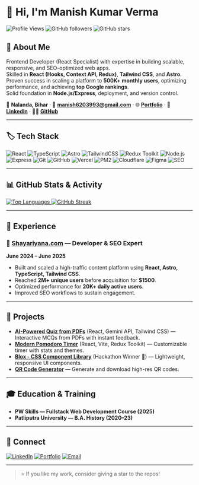 # 👋 Hi, I'm Manish Kumar Verma

![Profile Views](https://komarev.com/ghpvc/?username=manish99verma&color=blue)
![GitHub followers](https://img.shields.io/github/followers/manish99verma?label=Followers&style=social)
![GitHub stars](https://img.shields.io/github/stars/manish99verma?affiliations=OWNER%2CCOLLABORATOR&style=social)

## 🚀 About Me  
Frontend Developer (React Specialist) with expertise in building scalable, responsive, and SEO-optimized web apps.  
Skilled in **React (Hooks, Context API, Redux)**, **Tailwind CSS**, and **Astro**.  
Proven success in scaling a platform to **500K+ monthly users**, optimizing performance, and achieving **top Google rankings**.  
Solid foundation in **Node.js/Express**, deployment, and version control.

📍 **Nalanda, Bihar** · 📧 **[manish6203993@gmail.com](mailto:manish6203993@gmail.com)** · 🌐 **[Portfolio](https://manish-verma.vercel.app/)** · 🔗 **[LinkedIn](https://www.linkedin.com/in/manish-kumar-verma-2278622a6/)** · 🧑‍💻 **[GitHub](https://github.com/manish99verma)**

---

## 🏷️ Tech Stack

![React](https://img.shields.io/badge/React-20232A?logo=react&logoColor=white)
![TypeScript](https://img.shields.io/badge/TypeScript-3178C6?logo=typescript&logoColor=white)
![Astro](https://img.shields.io/badge/Astro-0C1222?logo=astro&logoColor=white)
![TailwindCSS](https://img.shields.io/badge/Tailwind_CSS-38B2AC?logo=tailwindcss&logoColor=white)
![Redux Toolkit](https://img.shields.io/badge/Redux%20Toolkit-764ABC?logo=redux&logoColor=white)
![Node.js](https://img.shields.io/badge/Node.js-339933?logo=node.js&logoColor=white)
![Express](https://img.shields.io/badge/Express-000000?logo=express&logoColor=white)
![Git](https://img.shields.io/badge/Git-F05032?logo=git&logoColor=white)
![GitHub](https://img.shields.io/badge/GitHub-181717?logo=github&logoColor=white)
![Vercel](https://img.shields.io/badge/Vercel-000000?logo=vercel&logoColor=white)
![PM2](https://img.shields.io/badge/PM2-2B037A?logo=pm2&logoColor=white)
![Cloudflare](https://img.shields.io/badge/Cloudflare-F38020?logo=cloudflare&logoColor=white)
![Figma](https://img.shields.io/badge/Figma-F24E1E?logo=figma&logoColor=white)
![SEO](https://img.shields.io/badge/SEO-0A66C2?logo=google&logoColor=white)

---

## 📊 GitHub Stats & Activity

<a href="https://github.com/manish99verma#gh-dark-mode-only">
  <img src="https://github-readme-stats.vercel.app/api/top-langs/?username=manish99verma&layout=compact&langs_count=8&hide_border=true" alt="Top Languages" />
</a>

<a href="https://github.com/manish99verma">
  <img src="https://streak-stats.demolab.com?user=manish99verma&hide_border=true" alt="GitHub Streak" />
</a>

---

## 💼 Experience  

### 🚀 [Shayariyana.com](https://shayariyana.com/) — Developer & SEO Expert  
**June 2024 – June 2025**  
- Built and scaled a high-traffic content platform using **React, Astro, TypeScript, Tailwind CSS**.  
- Reached **2M+ unique users** before acquisition for **$1500**.  
- Optimized performance for **20K+ daily active users**.  
- Improved SEO workflows to sustain engagement.  

---

## 📌 Projects  

- **[AI-Powered Quiz from PDFs](https://ai-test-beige.vercel.app/)** (React, Gemini API, Tailwind CSS) — Interactive MCQs from PDFs with instant feedback.  
- **[Modern Pomodoro Timer](https://pomodoro-timer-qc6b.vercel.app/)** (React, Vite, Redux Toolkit) — Customizable timer with stats and themes.  
- **[Blox - CSS Component Library](https://manish99verma.github.io/blox/)** (Hackathon Winner 🎉) — Lightweight, responsive UI components.  
- **[QR Code Generator](https://qr-code-scanner-coral.vercel.app/)** — Generate and download high-res QR codes.  

---

## 🎓 Education & Training

- **PW Skills — Fullstack Web Development Course (2025)**  
- **Patliputra University — B.A. History (2020–23)**  

---

## 🤝 Connect

[![LinkedIn](https://img.shields.io/badge/LinkedIn-0A66C2?logo=linkedin&logoColor=white)](https://www.linkedin.com/in/manish-kumar-verma-2278622a6/)
[![Portfolio](https://img.shields.io/badge/Portfolio-000000?logo=vercel&logoColor=white)](https://manish-verma.vercel.app/)
[![Email](https://img.shields.io/badge/Email-D14836?logo=gmail&logoColor=white)](mailto:manish6203993@gmail.com)

---

> ⭐️ If you like my work, consider giving a star to the repos!
